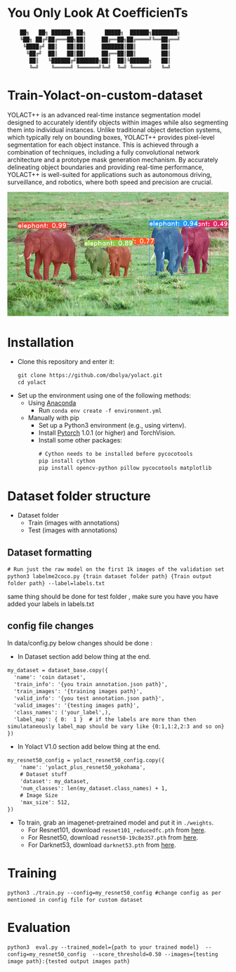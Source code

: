 # **Y**ou **O**nly **L**ook **A**t **C**oefficien**T**s
```
    ██╗   ██╗ ██████╗ ██╗      █████╗  ██████╗████████╗
    ╚██╗ ██╔╝██╔═══██╗██║     ██╔══██╗██╔════╝╚══██╔══╝
     ╚████╔╝ ██║   ██║██║     ███████║██║        ██║   
      ╚██╔╝  ██║   ██║██║     ██╔══██║██║        ██║   
       ██║   ╚██████╔╝███████╗██║  ██║╚██████╗   ██║   
       ╚═╝    ╚═════╝ ╚══════╝╚═╝  ╚═╝ ╚═════╝   ╚═╝ 
```
# Train-Yolact-on-custom-dataset
YOLACT++ is an advanced real-time instance segmentation model designed to accurately identify objects within images while also segmenting them into individual instances. Unlike traditional object detection systems, which typically rely on bounding boxes, YOLACT++ provides pixel-level segmentation for each object instance. This is achieved through a combination of techniques, including a fully convolutional network architecture and a prototype mask generation mechanism. By accurately delineating object boundaries and providing real-time performance, YOLACT++ is well-suited for applications such as autonomous driving, surveillance, and robotics, where both speed and precision are crucial.

![Example 2](data/yolact_example_2.png)

# Installation
 - Clone this repository and enter it:
   ```Shell
   git clone https://github.com/dbolya/yolact.git
   cd yolact
   ```
 - Set up the environment using one of the following methods:
   - Using [Anaconda](https://www.anaconda.com/distribution/)
     - Run `conda env create -f environment.yml`
   - Manually with pip
     - Set up a Python3 environment (e.g., using virtenv).
     - Install [Pytorch](http://pytorch.org/) 1.0.1 (or higher) and TorchVision.
     - Install some other packages:
       ```Shell
       # Cython needs to be installed before pycocotools
       pip install cython
       pip install opencv-python pillow pycocotools matplotlib 

# Dataset folder structure


- Dataset folder
    - Train (images with annotations)
    - Test (images with annotations)


## Dataset formatting
```Shell
# Run just the raw model on the first 1k images of the validation set
python3 labelme2coco.py {train dataset folder path} {Train output folder path} --label=labels.txt
```
same thing should be done for test folder , make sure you have you have added your labels in labels.txt

## config file changes

In data/config.py below changes should be done :
- In Dataset section add below thing at the end.
```Shell
my_dataset = dataset_base.copy({
  'name': 'coin dataset',
  'train_info': '{you train annotation.json path}',
  'train_images': '{training images path}',
  'valid_info': '{you test annotation.json path}',
  'valid_images': '{testing images path}',
  'class_names': ('your_label',),
  'label_map': { 0:  1 }  # if the labels are more than then simulataneously label_map should be vary like {0:1,1:2,2:3 and so on}
})
```

- In Yolact V1.0 section add below thing at the end.
```Shell
my_resnet50_config = yolact_resnet50_config.copy({
    'name': 'yolact_plus_resnet50_yokohama',
    # Dataset stuff
    'dataset': my_dataset,
    'num_classes': len(my_dataset.class_names) + 1,
    # Image Size
    'max_size': 512,
})
```

- To train, grab an imagenet-pretrained model and put it in `./weights`.
  - For Resnet101, download `resnet101_reducedfc.pth` from [here](https://drive.google.com/file/d/1tvqFPd4bJtakOlmn-uIA492g2qurRChj/view?usp=sharing).
  - For Resnet50, download `resnet50-19c8e357.pth` from [here](https://drive.google.com/file/d/1Jy3yCdbatgXa5YYIdTCRrSV0S9V5g1rn/view?usp=sharing).
  - For Darknet53, download `darknet53.pth` from [here](https://drive.google.com/file/d/17Y431j4sagFpSReuPNoFcj9h7azDTZFf/view?usp=sharing).

# Training
```Shell
python3 ./train.py --config=my_resnet50_config #change config as per mentioned in config file for custom dataset
```

# Evaluation
```Shell
python3  eval.py --trained_model={path to your trained model}  --config=my_resnet50_config  --score_threshold=0.50 --images={testing image path}:{tested output images path}
```